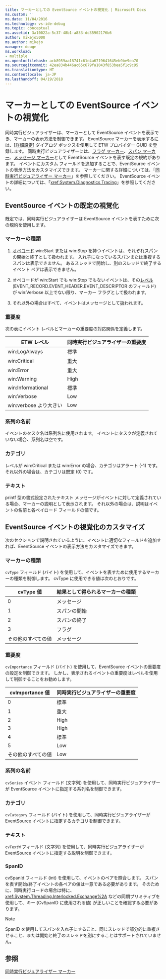 ```yaml
---
title: マーカーとしての EventSource イベントの視覚化 | Microsoft Docs
ms.custom: ''
ms.date: 11/04/2016
ms.technology: vs-ide-debug
ms.topic: conceptual
ms.assetid: 3a10022a-5c37-48b1-a833-dd35902176b6
author: mikejo5000
ms.author: mikejo
manager: douge
ms.workload:
- multiple
ms.openlocfilehash: acb8959aa18741c61e4a6719641645eb9be9ea70
ms.sourcegitcommit: 42ea834b446ac65c679fa1043f853bea5f1c9c95
ms.translationtype: HT
ms.contentlocale: ja-JP
ms.lasthandoff: 04/19/2018
---
```

# <a name="visualizing-eventsource-events-as-markers"></a>マーカーとしての EventSource イベントの視覚化
同時実行ビジュアライザーは、マーカーとして EventSource イベントを表示でき、マーカーの表示方法を制御できます。 EventSource マーカーを表示するには、[[詳細設定]](../profiling/advanced-settings-dialog-box-concurrency-visualizer.md) ダイアログ ボックスを使用して ETW プロバイダー GUID を登録します。 同時実行ビジュアライザーには、[フラグ マーカー](../profiling/flag-markers.md)、[スパン マーカー](../profiling/span-markers.md)、[メッセージ マーカー](../profiling/message-markers.md)として EventSource イベントを表す既定の規約があります。 イベントにカスタム フィールドを追加することで、EventSource イベントの表示方法をカスタマイズできます。 マーカーに関する詳細については、「[同時実行ビジュアライザー マーカー](../profiling/concurrency-visualizer-markers.md)」を参照してください。 EventSource イベントの詳細については、「<xref:System.Diagnostics.Tracing>」を参照してください。  
  
## <a name="default-visualization-of-eventsource-events"></a>EventSource イベントの既定の視覚化  
 既定では、同時実行ビジュアライザーは EventSource イベントを表すために次の規約を使用します。  
  
### <a name="marker-type"></a>マーカーの種類  
  
1.  [オペコード](http://msdn.microsoft.com/en-us/d97953df-669b-4c55-b1a8-925022b339b7) win:Start または win:Stop を持つイベントは、それぞれスパンの開始と終了として扱われます。  入れ子になっているスパンまたは重複するスパンは表示できません。 あるスレッドで開始し、別のスレッドで終了するイベント ペアは表示できません。  
  
2.  オペコードが win:Start でも win:Stop でもないイベントは、その[レベル](http://msdn.microsoft.com/en-us/dfa4e0a9-4d89-4f50-aef9-1dae0dc11726) (EVENT_RECORD.EVENT_HEADER.EVENT_DESCRIPTOR のフィールド) が win:Verbose 以上でない限り、マーカー フラグとして扱われます。  
  
3.  それ以外の場合はすべて、イベントはメッセージとして扱われます。  
  
### <a name="importance"></a>重要度  
 次の表にイベント レベルとマーカーの重要度の対応関係を定義します。  
  
|ETW レベル|同時実行ビジュアライザーの重要度|  
|---------------|---------------------------------------|  
|win:LogAlways|標準|  
|win:Critical|重大|  
|win:Error|重大|  
|win:Warning|High|  
|win:Informational|標準|  
|win:Verbose|Low|  
|win:verbose より大きい|Low|  
  
### <a name="series-name"></a>系列の名前  
 イベントのタスク名は系列名に使用されます。 イベントにタスクが定義されていない場合、系列名は空です。  
  
### <a name="category"></a>カテゴリ  
 レベルが win:Critical または win:Error の場合、カテゴリはアラート (-1) です。 それ以外の場合は、カテゴリは既定 (0) です。  
  
### <a name="text"></a>テキスト  
 printf 型の書式設定されたテキスト メッセージがイベントに対して定義されている場合、マーカーの説明として表示されます。 それ以外の場合は、説明はイベントの名前と各ペイロード フィールドの値です。  
  
## <a name="customizing-visualization-of-eventsource-events"></a>EventSource イベントの視覚化のカスタマイズ  
 次のセクションで説明されているように、イベントに適切なフィールドを追加すれば、EventSource イベントの表示方法をカスタマイズできます。  
  
### <a name="marker-type"></a>マーカーの種類  
 `cvType` フィールド (バイト) を使用して、イベントを表すために使用するマーカーの種類を制御します。 cvType に使用できる値は次のとおりです。  
  
|cvType 値|結果として得られるマーカーの種類|  
|------------------|---------------------------|  
|0|メッセージ|  
|1|スパンの開始|  
|2|スパンの終了|  
|3|フラグ|  
|その他のすべての値|メッセージ|  
  
### <a name="importance"></a>重要度  
 `cvImportance` フィールド (バイト) を使用して、EventSource イベントの重要度の設定を制御できます。 しかし、表示されるイベントの重要度はレベルを使用して制御することをお勧めします。  
  
|cvImportance 値|同時実行ビジュアライザーの重要度|  
|------------------------|---------------------------------------|  
|0|標準|  
|1|重大|  
|2|High|  
|3|High|  
|4|標準|  
|5|Low|  
|その他のすべての値|Low|  
  
### <a name="series-name"></a>系列の名前  
 `cvSeries` イベント フィールド (文字列) を使用して、同時実行ビジュアライザーが EventSource イベントに指定する系列名を制御できます。  
  
### <a name="category"></a>カテゴリ  
 `cvCategory` フィールド (バイト) を使用して、同時実行ビジュアライザーが EventSource イベントに指定するカテゴリを制御できます。  
  
### <a name="text"></a>テキスト  
 `cvTextW` フィールド (文字列) を使用して、同時実行ビジュアライザーが EventSource イベントに指定する説明を制御できます。  
  
### <a name="spanid"></a>SpanID  
 cvSpanId フィールド (int) を使用して、イベントのペアを照合します。 スパンを表す開始/終了イベントの各ペアの値は一意である必要があります。 そのために、同時実行コードの場合は特に、<xref:System.Threading.Interlocked.Exchange%2A> などの同期プリミティブを使用して、キー (CvSpanID に使用される値) が正しいことを確認する必要があります。  
  
> [!NOTE]
>  SpanID を使用してスパンを入れ子にすること、同じスレッドで部分的に重複させること、または開始と終了のスレッドを別にすることはサポートされていません。  
  
## <a name="see-also"></a>参照  
 [同時実行ビジュアライザー マーカー](../profiling/concurrency-visualizer-markers.md)